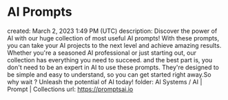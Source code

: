 # AI Prompts

created: March 2, 2023 1:49 PM (UTC)
description: Discover the power of AI with our huge collection of most useful AI prompts! With these prompts, you can take your AI projects to the next level and achieve amazing results. Whether you're a seasoned AI professional or just starting out, our collection has everything you need to succeed. and the best part is, you don't need to be an expert in AI to use these prompts. They're designed to be simple and easy to understand, so you can get started right away.So why wait ? Unleash the potential of AI today!
folder: AI Systems / AI | Prompt | Collections
url: https://promptsai.io